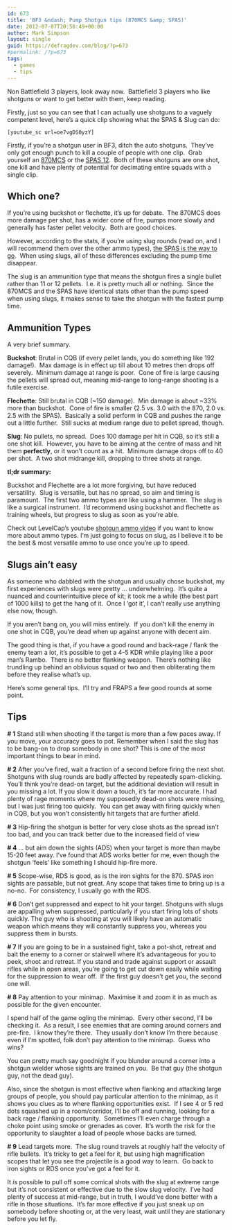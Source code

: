 ```yaml
---
id: 673
title: 'BF3 &ndash; Pump Shotgun tips (870MCS &amp; SPAS)'
date: 2012-07-07T20:58:49+00:00
author: Mark Simpson
layout: single
guid: https://defragdev.com/blog/?p=673
#permalink: /?p=673
tags:
  - games
  - tips
---
```

Non Battlefield 3 players, look away now.  Battlefield 3 players who like shotguns or want to get better with them, keep reading.

Firstly, just so you can see that I can actually use shotguns to a vaguely competent level, here&#8217;s a quick clip showing what the SPAS & Slug can do:

`[youtube_sc url=oe7vgDS0yzY]`

Firstly, if you’re a shotgun user in BF3, ditch the auto shotguns.  They’ve only got enough punch to kill a couple of people with one clip.  Grab yourself an [870MCS](http://battlefield.wikia.com/wiki/870MCS) or the [SPAS 12](http://battlefield.wikia.com/wiki/SPAS-12).  Both of these shotguns are one shot, one kill and have plenty of potential for decimating entire squads with a single clip.

## Which one?

If you’re using buckshot or flechette, it’s up for debate.  The 870MCS does more damage per shot, has a wider cone of fire, pumps more slowly and generally has faster pellet velocity.  Both are good choices.

However, according to the stats, if you’re using slug rounds (read on, and I will recommend them over the other ammo types), [the SPAS is the way to go](http://symthic.com/charts.php?class=7&sort=Class&adsc=ASC&attc=None).  When using slugs, all of these differences excluding the pump time disappear.

The slug is an ammunition type that means the shotgun fires a single bullet rather than 11 or 12 pellets.  I.e. it is pretty much all or nothing.  Since the 870MCS and the SPAS have identical stats other than the pump speed when using slugs, it makes sense to take the shotgun with the fastest pump time.

<!--more-->

## Ammunition Types

A very brief summary.

**Buckshot**: Brutal in CQB (if every pellet lands, you do something like 192 damage!).  Max damage is in effect up till about 10 metres then drops off severely.  Minimum damage at range is poor.  Cone of fire is large causing the pellets will spread out, meaning mid-range to long-range shooting is a futile exercise.

**Flechette**: Still brutal in CQB (~150 damage).  Min damage is about ~33% more than buckshot.  Cone of fire is smaller (2.5 vs. 3.0 with the 870, 2.0 vs. 2.5 with the SPAS).  Basically a solid perform in CQB and pushes the range out a little further.  Still sucks at medium range due to pellet spread, though.

**Slug**: No pullets, no spread.  Does 100 damage per hit in CQB, so it’s still a one shot kill.  However, you have to be aiming at the centre of mass and hit them **perfectly**, or it won’t count as a hit.  Minimum damage drops off to 40 per shot.  A two shot midrange kill, dropping to three shots at range.

**tl;dr summary:**

Buckshot and Flechette are a lot more forgiving, but have reduced versatility.  Slug is versatile, but has no spread, so aim and timing is paramount.  The first two ammo types are like using a hammer.  The slug is like a surgical instrument.  I’d recommend using buckshot and flechette as training wheels, but progress to slug as soon as you’re able.

Check out LevelCap’s youtube [shotgun ammo video](http://www.youtube.com/watch?v=0amPLAAnjIg&feature=g-u-u) if you want to know more about ammo types. I’m just going to focus on slug, as I believe it to be the best & most versatile ammo to use once you’re up to speed.

## Slugs ain’t easy

As someone who dabbled with the shotgun and usually chose buckshot, my first experiences with slugs were pretty … underwhelming.  It’s quite a nuanced and counterintuitive piece of kit; it took me a while (the best part of 1000 kills) to get the hang of it.  Once I ‘got it’, I can’t really use anything else now, though.

If you aren&#8217;t bang on, you will miss entirely.  If you don&#8217;t kill the enemy in one shot in CQB, you&#8217;re dead when up against anyone with decent aim.

The good thing is that, if you have a good round and back-rage / flank the enemy team a lot, it’s possible to get a 4-5 KDR while playing like a poor man’s Rambo.  There is no better flanking weapon.  There’s nothing like trundling up behind an oblivious squad or two and then obliterating them before they realise what’s up.

Here’s some general tips.  I’ll try and FRAPS a few good rounds at some point.

## Tips

**\# 1** Stand still when shooting if the target is more than a few paces away. If you move, your accuracy goes to pot. Remember when I said the slug has to be bang-on to drop somebody in one shot? This is one of the most important things to bear in mind.

**\# 2** After you’ve fired, wait a fraction of a second before firing the next shot. Shotguns with slug rounds are badly affected by repeatedly spam-clicking. You&#8217;ll think you&#8217;re dead-on target, but the additional deviation will result in you missing a lot. If you slow it down a touch, it&#8217;s far more accurate. I had plenty of rage moments where my supposedly dead-on shots were missing, but I was just firing too quickly.  You can get away with firing quickly when in CQB, but you won’t consistently hit targets that are further afield.

**\# 3** Hip-firing the shotgun is better for very close shots as the spread isn&#8217;t too bad, and you can track better due to the increased field of view

**\# 4** &#8230; but aim down the sights (ADS) when your target is more than maybe 15-20 feet away. I&#8217;ve found that ADS works better for me, even though the shotgun &#8216;feels&#8217; like something I should hip-fire more.

**\# 5** Scope-wise, RDS is good, as is the iron sights for the 870. SPAS iron sights are passable, but not great. Any scope that takes time to bring up is a no-no.  For consistency, I usually go with the RDS.

**\# 6** Don’t get suppressed and expect to hit your target. Shotguns with slugs are appalling when suppressed, particularly if you start firing lots of shots quickly. The guy who is shooting at you will likely have an automatic weapon which means they will constantly suppress you, whereas you suppress them in bursts.

**\# 7** If you are going to be in a sustained fight, take a pot-shot, retreat and bait the enemy to a corner or stairwell where it&#8217;s advantageous for you to peek, shoot and retreat. If you stand and trade against support or assault rifles while in open areas, you&#8217;re going to get cut down easily while waiting for the suppression to wear off.  If the first guy doesn’t get you, the second one will.

**\# 8** Pay attention to your minimap.  Maximise it and zoom it in as much as possible for the given encounter.

I spend half of the game ogling the minimap.  Every other second, I’ll be checking it.  As a result, I see enemies that are coming around corners and pre-fire.  I know they’re there.  They usually don’t know I’m there because even if I’m spotted, folk don’t pay attention to the minimap.  Guess who wins?

You can pretty much say goodnight if you blunder around a corner into a shotgun wielder whose sights are trained on you.  Be that guy (the shotgun guy, not the dead guy).

Also, since the shotgun is most effective when flanking and attacking large groups of people, you should pay particular attention to the minimap, as it shows you clues as to where flanking opportunities exist.  If I see 4 or 5 red dots squashed up in a room/corridor, I’ll be off and running, looking for a back rage / flanking opportunity.  Sometimes I’ll even charge through a choke point using smoke or grenades as cover.  It’s worth the risk for the opportunity to slaughter a load of people whose backs are turned.

**\# 9** Lead targets more.  The slug round travels at roughly half the velocity of rifle bullets.  It’s tricky to get a feel for it, but using high magnification scopes that let you see the projectile is a good way to learn.  Go back to iron sights or RDS once you’ve got a feel for it.

It _is_ possible to pull off some comical shots with the slug at extreme range but it’s not consistent or effective due to the slow slug velocity.  I’ve had plenty of success at mid-range, but in truth, I would’ve done better with a rifle in those situations.  It’s far more effective if you just sneak up on somebody before shooting or, at the very least, wait until they are stationary before you let fly.